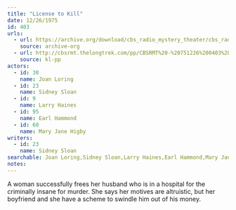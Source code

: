 ```yaml
---
title: "License to Kill"
date: 12/26/1975
id: 403
urls: 
  - url: https://archive.org/download/cbs_radio_mystery_theater/cbs_radio_mystery_theater-0401-0450.zip/cbs_radio_mystery_theater-0401-0450%2Fcbsrmt_0403_license_to_kill.mp3
    source: archive-org
  - url: http://cbsrmt.thelongtrek.com/pp/CBSRMT%20-%20751226%200403%20License%20to%20Kill_pp.mp3
    source: kl-pp
actors:  
  - id: 30
    name: Joan Loring  
  - id: 23
    name: Sidney Sloan  
  - id: 9
    name: Larry Haines  
  - id: 95
    name: Earl Hammond  
  - id: 60
    name: Mary Jane Higby
writers:  
  - id: 23
    name: Sidney Sloan
searchable: Joan Loring,Sidney Sloan,Larry Haines,Earl Hammond,Mary Jane Higby Sidney Sloan
notes:  
---
```

A woman successfully frees her husband who is in a hospital for the criminally insane for murder. She says her motives are altruistic, but her boyfriend and she have a scheme to swindle him out of his money.